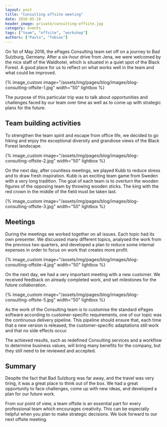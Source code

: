 ```yaml
---
layout: post
title: "Consulting offsite meeting"
date: 2016-05-18
header_image: private/consulting-offsite.jpg
category: events
tags: ["team", "offsite", "workshop"]
authors: ["Pavlo", "Tobias"]
---
```


On 1st of May 2016, the ePages Consulting team set off on a journey to Bad Sulzburg, Germany.
After a six-hour drive from Jena, we were welcomed by the nice staff of the Waldhotel, which is situated in a quiet spot of the Black Forest.
A good place for us to reflect on what works well in the team and what could be improved.

{% image_custom image="/assets/img/pages/blog/images/blog-consulting-offsite-1.jpg" width="50" lightbox %}

The purpose of this particular trip was to talk about opportunities and challenges faced by our team over time as well as to come up with strategic plans for the future.

## Team building activities

To strengthen the team spirit and escape from office life, we decided to go hiking and enjoy the exceptional diversity and grandiose views of the Black Forest landscape.

{% image_custom image="/assets/img/pages/blog/images/blog-consulting-offsite-2.jpg" width="50" lightbox %}

On the next day, after countless meetings, we played Kubb to reduce stress and to draw fresh inspiration.
Kubb is an exciting team game from Sweden with a very long tradition.
The goal of each team is to overturn the wooden figures of the opposing team by throwing wooden sticks.
The king with the red crown in the middle of the field must be taken last.

{% image_custom image="/assets/img/pages/blog/images/blog-consulting-offsite-3.jpg" width="50" lightbox %}

## Meetings

During the meetings we worked together on all issues. Each topic had its own presenter.
We discussed many different topics, analysed the work from the previous two quarters, and developed a plan to reduce some internal expenses in order to focus on work that creates more profit.

{% image_custom image="/assets/img/pages/blog/images/blog-consulting-offsite-4.jpg" width="50" lightbox %}

On the next day, we had a very important meeting with a new customer.
We received feedback on already completed work, and set milestones for the future collaboration.

{% image_custom image="/assets/img/pages/blog/images/blog-consulting-offsite-5.jpg" width="50" lightbox %}

As the work of the Consulting team is to customise the standard ePages software according to customer-specific requirements, one of our topic was the continuous delivery pipeline.
This pipeline should ensure that, each time that a new version is released, the customer-specific adaptations still work and that no side effects occur.

The achieved results, such as redefined Consulting services and a workflow to determine business values, will bring many benefits for the company, but they still need to be reviewed and accepted.

## Summary

Despite the fact that Bad Sulzburg was far away, and the travel was very tiring, it was a great place to think out of the box.
We had a great opportunity to face challenges, come up with new ideas, and developed a plan for our future work.

From our point of view, a team offsite is an essential part for every professional team which encourages creativity.
This can be especially helpful when you plan to make strategic decisions.
We look forward to our next offsite meeting.
